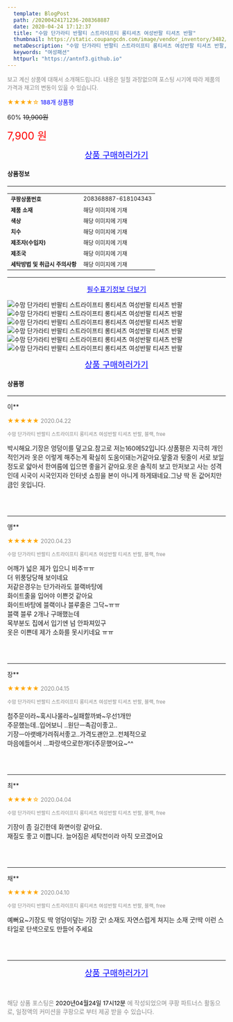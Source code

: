 ```yaml
---
  template: BlogPost
  path: /20200424171236-208368887
  date: 2020-04-24 17:12:37
  title: "수맘 단가라티 반팔티 스트라이프티 롱티셔츠 여성반팔 티셔츠 반팔"
  thumbnail: https://static.coupangcdn.com/image/vendor_inventory/3482/9dd2c21c604b177f9407ecb8174a6f8619d15858d187a5a0eb9093463568.jpg
  metaDescription: "수맘 단가라티 반팔티 스트라이프티 롱티셔츠 여성반팔 티셔츠 반팔,여성패션"
  keywords: "여성패션"
  httpurl: "https://antnf3.github.io"
---
```

  
<span style="color: #888;font-size:0.8rem">보고 계신 상품에 대해서 소개해드립니다.
내용은 일절 과장없으며 포스팅 시기에 따라 제품의 가격과 재고의 변동이 있을 수 있습니다.</span>
  
<span style="color: orange;">★★★★☆</span> <span style="color: blue;font-size: 0.85rem;">188개 상품평</span>

<span style="font-size: 0.9rem">60%</span> <span style="font-size: 0.9rem">~~19,900원~~</span>

<span style="color: red;font-size: 1.5rem;">7,900 원</span>



<p align="center"><a href="http://me2.do/5SUEuNt8" style="font-size: 1.2rem; color: blue;">상품 구매하러가기</a></p>

#### 상품정보

---

|                  |                       |
| ---------------- | --------------------- |
| **<span style="font-size:0.8rem;">쿠팡상품번호</span>** | <span style="font-size:0.8rem;">208368887-618104343</span> |
| **<span style="font-size:0.8rem;">제품 소재</span>**    | <span style="font-size:0.8rem;">해당 이미지에 기재</span>        |
| **<span style="font-size:0.8rem;">색상</span>**    | <span style="font-size:0.8rem;">해당 이미지에 기재</span>        |
| **<span style="font-size:0.8rem;">치수</span>**    | <span style="font-size:0.8rem;">해당 이미지에 기재</span>        |
| **<span style="font-size:0.8rem;">제조자(수입자)</span>**    | <span style="font-size:0.8rem;">해당 이미지에 기재</span>        |
| **<span style="font-size:0.8rem;">제조국</span>**    | <span style="font-size:0.8rem;">해당 이미지에 기재</span>        |
| **<span style="font-size:0.8rem;">세탁방법 및 취급시 주의사항</span>**    | <span style="font-size:0.8rem;">해당 이미지에 기재</span>        |




---

<p align="center"><a href="http://me2.do/5SUEuNt8" style="font-size: 1rem; color: blue;">필수표기정보 더보기</a></p>

![수맘 단가라티 반팔티 스트라이프티 롱티셔츠 여성반팔 티셔츠 반팔](http://thumbnail9.coupangcdn.com/thumbnails/remote/q89/image/vendor_inventory/2f05/bafd7c3c61fdae7a9eb395d3f85c3a3b19976fef8649e3de3a47db8e1b02.jpg)
![수맘 단가라티 반팔티 스트라이프티 롱티셔츠 여성반팔 티셔츠 반팔](http://thumbnail9.coupangcdn.com/thumbnails/remote/q89/image/vendor_inventory/a5b6/15a91a39b5f25f93fa3d0e186e6c099978b0e710ccdc41b0987d878f54b2.jpg)
![수맘 단가라티 반팔티 스트라이프티 롱티셔츠 여성반팔 티셔츠 반팔](http://thumbnail10.coupangcdn.com/thumbnails/remote/q89/image/vendor_inventory/7610/563de2319ed5ef3e1ce274ce4428604e8007b8adbbc381ee199a293b44c4.jpg)
![수맘 단가라티 반팔티 스트라이프티 롱티셔츠 여성반팔 티셔츠 반팔](http://thumbnail7.coupangcdn.com/thumbnails/remote/q89/image/vendor_inventory/4cca/105d235f886e5c1241248e003ff0a5bca9e8ee8f8fae45c36dbab28bc58a.jpg)
![수맘 단가라티 반팔티 스트라이프티 롱티셔츠 여성반팔 티셔츠 반팔](http://thumbnail7.coupangcdn.com/thumbnails/remote/q89/image/vendor_inventory/f497/07bd0c5705d349eebf81ae72b00dfeb04ec85792df658d0c339370590f9f.jpg)
![수맘 단가라티 반팔티 스트라이프티 롱티셔츠 여성반팔 티셔츠 반팔](http://thumbnail10.coupangcdn.com/thumbnails/remote/q89/image/vendor_inventory/7e4e/dbde2bf24d8b28680c231de826b3ef8eb3e72efdf169862328ad53c66a07.jpg)

<p align="center"><a href="http://me2.do/5SUEuNt8" style="font-size: 1.2rem; color: blue;">상품 구매하러가기</a></p>

#### 상품평
  
---
  
이**
    
<span style="color: orange;">★★★★★</span> <span style="font-size:0.8rem;color: #888;">2020.04.22</span>
    
<span style="color: #888;font-size:0.7rem">수맘 단가라티 반팔티 스트라이프티 롱티셔츠 여성반팔 티셔츠 반팔, 블랙, free</span>
    

    
<span style="font-size: 0.9rem;">박시해요.기장은 엉덩이를 덮고요.참고로 저는160에52입니다.상품평은 지극히 개인적인거라 옷은 이렇게 해주는게 확실히 도움이돼는거같아요.앞줄과 뒷줄이 서로 보일정도로 얇아서 한여름에 입으면 좋을거 같아요.옷은 솔직히 보고 만저보고 사는 성격인데 시국이 시국인지라 인터넷 쇼핑을 본이 아니게 하게돼네요.그냥 딱 돈 값어치만큼인 옷입니다.</span>
    
<br>
<br>

---
  
앵**
    
<span style="color: orange;">★★★★★</span> <span style="font-size:0.8rem;color: #888;">2020.04.23</span>
    
<span style="color: #888;font-size:0.7rem">수맘 단가라티 반팔티 스트라이프티 롱티셔츠 여성반팔 티셔츠 반팔, 블랙, free</span>
    

    
<span style="font-size: 0.9rem;">어깨가 넓은 제가 입으니 비추ㅠㅠ<br/>더 위풍당당해 보이네요<br/>저같은경우는 단가라라도 블랙바탕에<br/>화이트줄을 입어야 이쁜것 같아요<br/>화이트바탕에 블랙이나 블루줄은 그닥~ㅠㅠ<br/>블랙 블루 2개나 구매했는데<br/>목부분도 집에서 입기엔 넘 안파져있구 <br/>옷은 이쁜데 제가 소화를 못시키네요 ㅠㅠ</span>
    
<br>
<br>

---
  
장**
    
<span style="color: orange;">★★★★★</span> <span style="font-size:0.8rem;color: #888;">2020.04.15</span>
    
<span style="color: #888;font-size:0.7rem">수맘 단가라티 반팔티 스트라이프티 롱티셔츠 여성반팔 티셔츠 반팔, 블랙, free</span>
    

    
<span style="font-size: 0.9rem;">첨주문이라~혹시나몰라~실패할까봐~우선1개만<br/>주문했는데..입어보니 ..원단ㅡ촉감이좋고..<br/>기장ㅡ아랫배가려줘서좋고..가격도괜안고..전체적으로<br/>마음에들어서 ...파랑색으로한개더주문했어요~^^</span>
    
<br>
<br>

---
  
최**
    
<span style="color: orange;">★★★★☆</span> <span style="font-size:0.8rem;color: #888;">2020.04.04</span>
    
<span style="color: #888;font-size:0.7rem">수맘 단가라티 반팔티 스트라이프티 롱티셔츠 여성반팔 티셔츠 반팔, 블랙, free</span>
    

    
<span style="font-size: 0.9rem;">기장이  좀  길긴한데  화면이랑 같아요.<br/>재질도 좋고  이쁩니다.  늘어짐은 세탁전이라   아직 모르겠어요</span>
    
<br>
<br>

---
  
채**
    
<span style="color: orange;">★★★★★</span> <span style="font-size:0.8rem;color: #888;">2020.04.10</span>
    
<span style="color: #888;font-size:0.7rem">수맘 단가라티 반팔티 스트라이프티 롱티셔츠 여성반팔 티셔츠 반팔, 블랙, free</span>
    

    
<span style="font-size: 0.9rem;">예뻐요~기장도 딱 엉덩이덮는 기장 굿! 소재도 자연스럽게 쳐지는 소재 굿!딱 이런 스타일로 단색으로도 만들어 주세요</span>
    
<br>
<br>


  
---
  
<p align="center"><a href="http://me2.do/5SUEuNt8" style="font-size: 1.2rem; color: blue;">상품 구매하러가기</a></p>
  
<br>
  
<span style="font-size: 0.85rem; color: #888;">해당 상품 포스팅은 <span style="color: #000;"> 2020년04월24일 17시12분 </span> 에 작성되었으며 쿠팡 파트너스 활동으로, 일정액의 커미션을 쿠팡으로 부터 제공 받을 수 있습니다.</span>